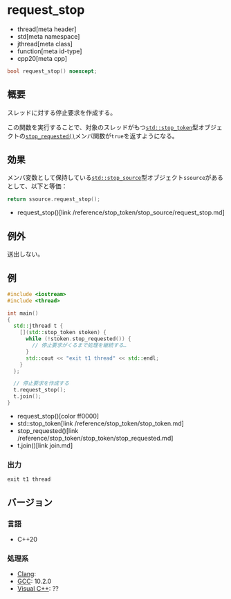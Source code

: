 # request_stop
* thread[meta header]
* std[meta namespace]
* jthread[meta class]
* function[meta id-type]
* cpp20[meta cpp]

```cpp
bool request_stop() noexcept;
```


## 概要
スレッドに対する停止要求を作成する。

この関数を実行することで、対象のスレッドがもつ[`std::stop_token`](/reference/stop_token/stop_token.md)型オブジェクトの[`stop_requested()`](/reference/stop_token/stop_token/stop_requested.md)メンバ関数が`true`を返すようになる。


## 効果
メンバ変数として保持している[`std::stop_source`](/reference/stop_token/stop_source.md)型オブジェクト`ssource`があるとして、以下と等価：

```cpp
return ssource.request_stop();
```
* request_stop()[link /reference/stop_token/stop_source/request_stop.md]


## 例外
送出しない。


## 例
```cpp example
#include <iostream>
#include <thread>

int main()
{
  std::jthread t {
    [](std::stop_token stoken) {
      while (!stoken.stop_requested()) {
        // 停止要求がくるまで処理を継続する…
      }
      std::cout << "exit t1 thread" << std::endl;
    }
  };

  // 停止要求を作成する
  t.request_stop();
  t.join();
}
```
* request_stop()[color ff0000]
* std::stop_token[link /reference/stop_token/stop_token.md]
* stop_requested()[link /reference/stop_token/stop_token/stop_requested.md]
* t.join()[link join.md]

### 出力
```
exit t1 thread
```

## バージョン
### 言語
- C++20

### 処理系
- [Clang](/implementation.md#clang):
- [GCC](/implementation.md#gcc): 10.2.0
- [Visual C++](/implementation.md#visual_cpp): ??
